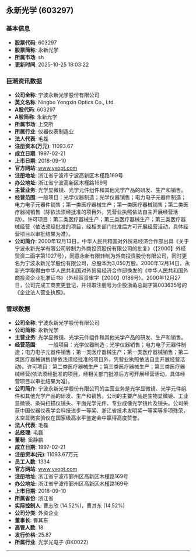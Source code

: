 ## 永新光学 (603297)

### 基本信息

- **股票代码**: 603297
- **股票简称**: 永新光学
- **所属市场**: sh
- **更新时间**: 2025-10-25 18:03:22

### 巨潮资讯数据

- **公司全称**: 宁波永新光学股份有限公司
- **英文名称**: Ningbo Yongxin Optics Co., Ltd.
- **A股代码**: 603297
- **A股简称**: 永新光学
- **所属市场**: 上交所
- **所属行业**: 仪器仪表制造业
- **法人代表**: 毛磊
- **注册资本(万元)**: 11093.67
- **成立日期**: 1997-02-21
- **上市日期**: 2018-09-10
- **官方网站**: www.yxopt.com
- **注册地址**: 浙江省宁波市宁波高新区木槿路169号
- **办公地址**: 浙江省宁波高新区木槿路169号
- **主营业务**: 光学显微镜、光学元件组件和其他光学产品的研发、生产和销售。
- **经营范围**: 一般项目：光学仪器制造；光学仪器销售；电力电子元器件制造；电力电子元器件销售；第一类医疗器械生产；第一类医疗器械销售；第二类医疗器械销售（除依法须经批准的项目外，凭营业执照依法自主开展经营活动）。许可项目：第二类医疗器械生产；第三类医疗器械生产；第三类医疗器械经营（依法须经批准的项目，经相关部门批准后方可开展经营活动，具体经营项目以审批结果为准）。
- **公司简介**: 2000年12月13日，中华人民共和国对外贸易经济合作部出具《关于宁波永新光学有限公司转制为外商投资股份有限公司的批复》（【2000】外经贸资二函字第1027号），同意永新有限转制为外商投资股份有限公司，同时更名为宁波永新光学股份有限公司，总股本为3,050万股。2000年12月14日，永新光学取得由中华人民共和国对外贸易经济合作部换发的《中华人民共和国外商投资企业批准证书》（外经贸资审字【2000】0186号）。2000年12月27日，公司完成工商变更登记，并领取注册号为企股浙甬总副字第003635号的《企业法人营业执照》。

### 雪球数据

- **公司全称**: 宁波永新光学股份有限公司
- **公司简称**: 永新光学
- **主营业务**: 光学显微镜、光学元件组件和其他光学产品的研发、生产和销售。
- **经营范围**: 　　一般项目：光学仪器制造；光学仪器销售；电力电子元器件制造；电力电子元器件销售；第一类医疗器械生产；第一类医疗器械销售；第二类医疗器械销售(除依法须经批准的项目外，凭营业执照依法自主开展经营活动)。许可项目：第二类医疗器械生产；第三类医疗器械生产；第三类医疗器械经营(依法须经批准的项目，经相关部门批准后方可开展经营活动，具体经营项目以审批结果为准)。
- **公司简介**: 宁波永新光学股份有限公司的主营业务是光学显微镜、光学元件组件和其他光学产品的研发、生产和销售。公司的主要产品是生物显微镜、工业显微镜、条码扫描仪镜头、平面光学元件、专业成像光学镜片及镜头。公司荣获中国仪器仪表学会科技进步一等奖、浙江省技术发明奖一等奖等多项殊荣，太空显微实验仪在国家级高水平鉴定会中赢得高度赞誉。
- **法人代表**: 毛磊
- **总经理**: 毛磊
- **董秘**: 奚静鹏
- **成立日期**: 1997-02-21
- **注册资本(元)**: 11093.67万元
- **员工人数**: 1334
- **官方网站**: www.yxopt.com
- **注册地址**: 浙江省宁波市鄞州区高新区木槿路169号
- **办公地址**: 浙江省宁波市鄞州区高新区木槿路169号
- **上市日期**: 2018-09-10
- **所属省份**: 浙江省
- **实际控制人**: 曹志欣 (14.52%)，曹其东 (14.52%)
- **公司分类**: 外资企业
- **董事长**: 曹其东
- **高管人数**: 18
- **发行价格**: 25.87
- **所属行业**: 光学光电子 (BK0022)

---